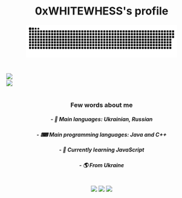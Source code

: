 <h1 align="center">0xWHITEWHESS's profile</h1>
<p align="center">
<img width="400" src="github-snake.svg" alt="snake"/>
</p>

<h1 align="center"> </h1>

<a href="https://github.com/WhiteWhess">
  <img align="left" width="500" src="https://github-readme-stats.vercel.app/api?username=WhiteWhess&show_icons=true&theme=apprentice" />
</a>

<a href="https://github.com/WhiteWhess">
  <img align="center" width="350" src="https://github-readme-stats.vercel.app/api/top-langs/?username=WhiteWhess&theme=apprentice" />
</a>

<h1 align="center"> </h1>

<h3 align="center"> Few words about me </h3>
<h5 align="center"> - 💬 Main languages: Ukrainian, Russian </h5>
<h5 align="center"> - ⌨ Main programming languages: Java and C++ </h5>
<h5 align="center"> - 🌱 Currently learning JavaScript </h5>
<h5 align="center"> - 🌎 From Ukraine </h5>

<h1 align="center"> </h1>

<p align="center">
 <a href="https://www.youtube.com/channel/UCCjFnX25841SiCLXMmR079g"><img src="https://img.shields.io/badge/-YouTube-red?style=flat&logo=YouTube&logoColor=white"/></a>
 <a href="https://tlgg.ru/whitewhess"><img src="https://img.shields.io/badge/-Telegram-blue?style=flat&logo=Telegram&logoColor=white" /></a>
 <a href="https://pastebin.com/raw/aXquGKJ0"><img src="https://img.shields.io/badge/-Discord-lightgrey?style=flat&logo=Discord&logoColor=white" /></a>
 <br>
</p>


